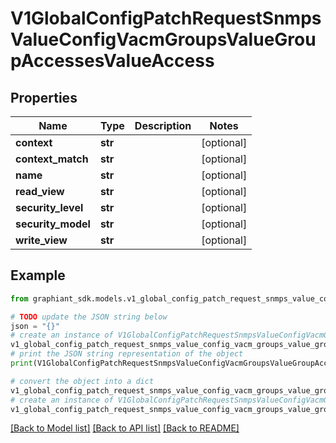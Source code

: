 # V1GlobalConfigPatchRequestSnmpsValueConfigVacmGroupsValueGroupAccessesValueAccess


## Properties

Name | Type | Description | Notes
------------ | ------------- | ------------- | -------------
**context** | **str** |  | [optional] 
**context_match** | **str** |  | [optional] 
**name** | **str** |  | [optional] 
**read_view** | **str** |  | [optional] 
**security_level** | **str** |  | [optional] 
**security_model** | **str** |  | [optional] 
**write_view** | **str** |  | [optional] 

## Example

```python
from graphiant_sdk.models.v1_global_config_patch_request_snmps_value_config_vacm_groups_value_group_accesses_value_access import V1GlobalConfigPatchRequestSnmpsValueConfigVacmGroupsValueGroupAccessesValueAccess

# TODO update the JSON string below
json = "{}"
# create an instance of V1GlobalConfigPatchRequestSnmpsValueConfigVacmGroupsValueGroupAccessesValueAccess from a JSON string
v1_global_config_patch_request_snmps_value_config_vacm_groups_value_group_accesses_value_access_instance = V1GlobalConfigPatchRequestSnmpsValueConfigVacmGroupsValueGroupAccessesValueAccess.from_json(json)
# print the JSON string representation of the object
print(V1GlobalConfigPatchRequestSnmpsValueConfigVacmGroupsValueGroupAccessesValueAccess.to_json())

# convert the object into a dict
v1_global_config_patch_request_snmps_value_config_vacm_groups_value_group_accesses_value_access_dict = v1_global_config_patch_request_snmps_value_config_vacm_groups_value_group_accesses_value_access_instance.to_dict()
# create an instance of V1GlobalConfigPatchRequestSnmpsValueConfigVacmGroupsValueGroupAccessesValueAccess from a dict
v1_global_config_patch_request_snmps_value_config_vacm_groups_value_group_accesses_value_access_from_dict = V1GlobalConfigPatchRequestSnmpsValueConfigVacmGroupsValueGroupAccessesValueAccess.from_dict(v1_global_config_patch_request_snmps_value_config_vacm_groups_value_group_accesses_value_access_dict)
```
[[Back to Model list]](../README.md#documentation-for-models) [[Back to API list]](../README.md#documentation-for-api-endpoints) [[Back to README]](../README.md)


